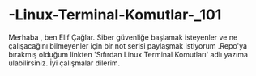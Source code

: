 # -Linux-Terminal-Komutlar-_101
 Merhaba , ben Elif Çağlar. Siber güvenliğe başlamak isteyenler ve ne çalışacağını bilmeyenler için bir not serisi paylaşmak istiyorum .Repo'ya bırakmış olduğum linkten 
 'Sıfırdan Linux Terminal Komutları' adlı yazıma ulabilirsiniz. İyi çalışmalar dilerim.
